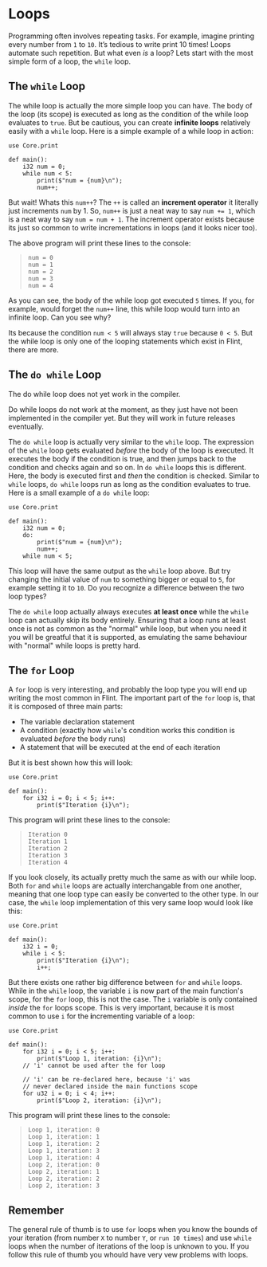 # Loops

Programming often involves repeating tasks. For example, imagine printing every number from `1` to `10`. It’s tedious to write print 10 times! Loops automate such repetition. But what even _is_ a loop? Lets start with the most simple form of a loop, the `while` loop.

## The `while` Loop

The while loop is actually the more simple loop you can have. The body of the loop (its scope) is executed as long as the condition of the while loop evaluates to `true`. But be cautious, you can create **infinite loops** relatively easily with a `while` loop. Here is a simple example of a while loop in action:

```ft
use Core.print

def main():
    i32 num = 0;
    while num < 5:
        print($"num = {num}\n");
        num++;
```

But wait! Whats this `num++`? The `++` is called an **increment operator** it literally just increments `num` by 1. So, `num++` is just a neat way to say `num += 1`, which is a neat way to say `num = num + 1`. The increment operator exists because its just so common to write incrementations in loops (and it looks nicer too).

The above program will print these lines to the console:

> ```
> num = 0
> num = 1
> num = 2
> num = 3
> num = 4
> ```

As you can see, the body of the while loop got executed `5` times. If you, for example, would forget the `num++` line, this while loop would turn into an infinite loop. Can you see why?

Its because the condition `num < 5` will always stay `true` because `0 < 5`. But the while loop is only one of the looping statements which exist in Flint, there are more.

## The `do while` Loop

<div class="warning">

The do while loop does not yet work in the compiler.

Do while loops do not work at the moment, as they just have not been implemented in the compiler yet. But they will work in future releases eventually.

</div>

The `do while` loop is actually very similar to the `while` loop. The expression of the `while` loop gets evaluated _before_ the body of the loop is executed. It executes the body if the condition is true, and then jumps back to the condition and checks again and so on. In `do while` loops this is different. Here, the body is executed first and _then_ the condition is checked. Similar to `while` loops, `do while` loops run as long as the condition evaluates to true. Here is a small example of a `do while` loop:

```ft
use Core.print

def main():
    i32 num = 0;
    do:
        print($"num = {num}\n");
        num++;
    while num < 5;
```

This loop will have the same output as the `while` loop above. But try changing the initial value of `num` to something bigger or equal to `5`, for example setting it to `10`. Do you recognize a difference between the two loop types?

The `do while` loop actually always executes **at least once** while the `while` loop can actually skip its body entirely. Ensuring that a loop runs at least once is not as common as the "normal" while loop, but when you need it you will be greatful that it is supported, as emulating the same behaviour with "normal" while loops is pretty hard.

## The `for` Loop

A `for` loop is very interesting, and probably the loop type you will end up writing the most common in Flint. The important part of the `for` loop is, that it is composed of three main parts:

- The variable declaration statement
- A condition (exactly how `while`'s condition works this condition is evaluated _before_ the body runs)
- A statement that will be executed at the end of each iteration

But it is best shown how this will look:

```ft
use Core.print

def main():
    for i32 i = 0; i < 5; i++:
        print($"Iteration {i}\n");
```

This program will print these lines to the console:

> ```
> Iteration 0
> Iteration 1
> Iteration 2
> Iteration 3
> Iteration 4
> ```

If you look closely, its actually pretty much the same as with our while loop. Both `for` and `while` loops are actually interchangable from one another, meaning that one loop type can easily be converted to the other type. In our case, the `while` loop implementation of this very same loop would look like this:

```ft
use Core.print

def main():
    i32 i = 0;
    while i < 5:
        print($"Iteration {i}\n");
        i++;
```

But there exists one rather big difference between `for` and `while` loops. While in the `while` loop, the variable `i` is now part of the main function's scope, for the `for` loop, this is not the case. The `i` variable is only contained _inside_ the `for` loops scope. This is very important, because it is most common to use `i` for the **i**ncrementing variable of a loop:

```ft
use Core.print

def main():
    for i32 i = 0; i < 5; i++:
        print($"Loop 1, iteration: {i}\n");
    // 'i' cannot be used after the for loop

    // 'i' can be re-declared here, because 'i' was
    // never declared inside the main functions scope
    for u32 i = 0; i < 4; i++:
        print($"Loop 2, iteration: {i}\n");
```

This program will print these lines to the console:

> ```
> Loop 1, iteration: 0
> Loop 1, iteration: 1
> Loop 1, iteration: 2
> Loop 1, iteration: 3
> Loop 1, iteration: 4
> Loop 2, iteration: 0
> Loop 2, iteration: 1
> Loop 2, iteration: 2
> Loop 2, iteration: 3
> ```

## Remember

The general rule of thumb is to use `for` loops when you know the bounds of your iteration (from number `X` to number `Y`, or `run 10 times`) and use `while` loops when the number of iterations of the loop is unknown to you. If you follow this rule of thumb you whould have very vew problems with loops.
